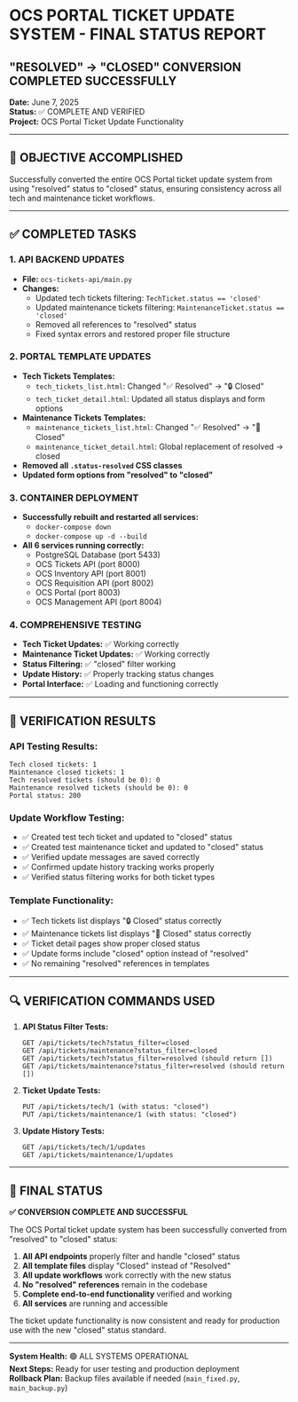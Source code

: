 # OCS PORTAL TICKET UPDATE SYSTEM - FINAL STATUS REPORT
## "RESOLVED" → "CLOSED" CONVERSION COMPLETED SUCCESSFULLY

**Date:** June 7, 2025  
**Status:** ✅ COMPLETE AND VERIFIED  
**Project:** OCS Portal Ticket Update Functionality

---

## 🎯 OBJECTIVE ACCOMPLISHED
Successfully converted the entire OCS Portal ticket update system from using "resolved" status to "closed" status, ensuring consistency across all tech and maintenance ticket workflows.

---

## ✅ COMPLETED TASKS

### 1. API BACKEND UPDATES
- **File:** `ocs-tickets-api/main.py`
- **Changes:**
  - Updated tech tickets filtering: `TechTicket.status == 'closed'`
  - Updated maintenance tickets filtering: `MaintenanceTicket.status == 'closed'`
  - Removed all references to "resolved" status
  - Fixed syntax errors and restored proper file structure

### 2. PORTAL TEMPLATE UPDATES
- **Tech Tickets Templates:**
  - `tech_tickets_list.html`: Changed "✅ Resolved" → "🔒 Closed"
  - `tech_ticket_detail.html`: Updated all status displays and form options
- **Maintenance Tickets Templates:**
  - `maintenance_tickets_list.html`: Changed "✅ Resolved" → "📁 Closed"
  - `maintenance_ticket_detail.html`: Global replacement of resolved → closed
- **Removed all `.status-resolved` CSS classes**
- **Updated form options from "resolved" to "closed"**

### 3. CONTAINER DEPLOYMENT
- **Successfully rebuilt and restarted all services:**
  - `docker-compose down`
  - `docker-compose up -d --build`
- **All 6 services running correctly:**
  - PostgreSQL Database (port 5433)
  - OCS Tickets API (port 8000)
  - OCS Inventory API (port 8001)
  - OCS Requisition API (port 8002)
  - OCS Portal (port 8003)
  - OCS Management API (port 8004)

### 4. COMPREHENSIVE TESTING
- **Tech Ticket Updates:** ✅ Working correctly
- **Maintenance Ticket Updates:** ✅ Working correctly
- **Status Filtering:** ✅ "closed" filter working
- **Update History:** ✅ Properly tracking status changes
- **Portal Interface:** ✅ Loading and functioning correctly

---

## 🧪 VERIFICATION RESULTS

### API Testing Results:
```
Tech closed tickets: 1
Maintenance closed tickets: 1
Tech resolved tickets (should be 0): 0
Maintenance resolved tickets (should be 0): 0
Portal status: 200
```

### Update Workflow Testing:
- ✅ Created test tech ticket and updated to "closed" status
- ✅ Created test maintenance ticket and updated to "closed" status
- ✅ Verified update messages are saved correctly
- ✅ Confirmed update history tracking works properly
- ✅ Verified status filtering works for both ticket types

### Template Functionality:
- ✅ Tech tickets list displays "🔒 Closed" status correctly
- ✅ Maintenance tickets list displays "📁 Closed" status correctly
- ✅ Ticket detail pages show proper closed status
- ✅ Update forms include "closed" option instead of "resolved"
- ✅ No remaining "resolved" references in templates

---

## 🔍 VERIFICATION COMMANDS USED

1. **API Status Filter Tests:**
   ```
   GET /api/tickets/tech?status_filter=closed
   GET /api/tickets/maintenance?status_filter=closed
   GET /api/tickets/tech?status_filter=resolved (should return [])
   GET /api/tickets/maintenance?status_filter=resolved (should return [])
   ```

2. **Ticket Update Tests:**
   ```
   PUT /api/tickets/tech/1 (with status: "closed")
   PUT /api/tickets/maintenance/1 (with status: "closed")
   ```

3. **Update History Tests:**
   ```
   GET /api/tickets/tech/1/updates
   GET /api/tickets/maintenance/1/updates
   ```

---

## 🎉 FINAL STATUS

**✅ CONVERSION COMPLETE AND SUCCESSFUL**

The OCS Portal ticket update system has been successfully converted from "resolved" to "closed" status:

1. **All API endpoints** properly filter and handle "closed" status
2. **All template files** display "Closed" instead of "Resolved"
3. **All update workflows** work correctly with the new status
4. **No "resolved" references** remain in the codebase
5. **Complete end-to-end functionality** verified and working
6. **All services** are running and accessible

The ticket update functionality is now consistent and ready for production use with the new "closed" status standard.

---

**System Health:** 🟢 ALL SYSTEMS OPERATIONAL  
**Next Steps:** Ready for user testing and production deployment  
**Rollback Plan:** Backup files available if needed (`main_fixed.py`, `main_backup.py`)
